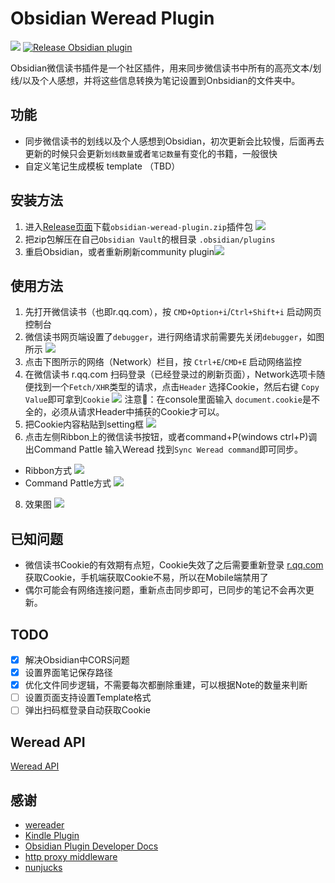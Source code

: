 # Obsidian Weread Plugin

[![](https://github.com/zhaohongxuan/obsidian-weread-plugin/actions/workflows/CI.yml/badge.svg)](https://github.com/zhaohongxuan/obsidian-weread-plugin/actions/workflows/CI.yml)
[![Release Obsidian plugin](https://github.com/zhaohongxuan/obsidian-weread-plugin/actions/workflows/release.yml/badge.svg)](https://github.com/zhaohongxuan/obsidian-weread-plugin/actions/workflows/release.yml)

Obsidian微信读书插件是一个社区插件，用来同步微信读书中所有的高亮文本/划线/以及个人感想，并将这些信息转换为笔记设置到Onbsidian的文件夹中。

## 功能
- 同步微信读书的划线以及个人感想到Obsidian，初次更新会比较慢，后面再去更新的时候只会更新`划线数量`或者`笔记数量`有变化的书籍，一般很快
- 自定义笔记生成模板 template （TBD）

## 安装方法
1. 进入[Release页面](https://github.com/zhaohongxuan/obsidian-weread-plugin/releases)下载`obsidian-weread-plugin.zip`插件包
   ![](https://cdn.jsdelivr.net/gh/zhaohongxuan/picgo@master/20220512084624.png)
2. 把zip包解压在自己`Obsidian Vault`的根目录 `.obsidian/plugins` 
3. 重启Obsidian，或者重新刷新community plugin![](https://cdn.jsdelivr.net/gh/zhaohongxuan/picgo@master/20220512084836.png)
## 使用方法

1. 先打开微信读书（也即r.qq.com），按 `CMD+Option+i`/`Ctrl+Shift+i` 启动网页控制台
2. 微信读书网页端设置了`debugger`，进行网络请求前需要先关闭`debugger`，如图所示 ![](https://cdn.jsdelivr.net/gh/zhaohongxuan/picgo@master/20220513183621.png)
4. 点击下图所示的网络（Network）栏目，按 `Ctrl+E`/`CMD+E` 启动网络监控
5. 在微信读书 r.qq.com 扫码登录（已经登录过的刷新页面），Network选项卡随便找到一个`Fetch/XHR`类型的请求，点击`Header` 选择Cookie，然后右键 `Copy Value`即可拿到`Cookie`
   ![](https://cdn.jsdelivr.net/gh/zhaohongxuan/picgo@master/20220511235931.png)
   注意📢：在console里面输入 `document.cookie`是不全的，必须从请求Header中捕获的Cookie才可以。
6. 把Cookie内容粘贴到setting框
![](https://cdn.jsdelivr.net/gh/zhaohongxuan/picgo@master/20220511235704.png)
7. 点击左侧Ribbon上的微信读书按钮，或者command+P(windows ctrl+P)调出Command Pattle 输入Weread 找到`Sync Weread command`即可同步。

- Ribbon方式
![](https://cdn.jsdelivr.net/gh/zhaohongxuan/picgo@master/20220511235530.png)
- Command Pattle方式
   ![](https://cdn.jsdelivr.net/gh/zhaohongxuan/picgo@master/20220511235440.png)
8. 效果图 ![](https://cdn.jsdelivr.net/gh/zhaohongxuan/picgo@master/20220513123617.png)
## 已知问题

- 微信读书Cookie的有效期有点短，Cookie失效了之后需要重新登录 [r.qq.com](r.qq.com)获取Cookie，手机端获取Cookie不易，所以在Mobile端禁用了
- 偶尔可能会有网络连接问题，重新点击同步即可，已同步的笔记不会再次更新。
  
## TODO
- [x] 解决Obsidian中CORS问题
- [x] 设置界面笔记保存路径
- [x] 优化文件同步逻辑，不需要每次都删除重建，可以根据Note的数量来判断
- [ ] 设置页面支持设置Template格式
- [ ] 弹出扫码框登录自动获取Cookie

## Weread API
[Weread API](./docs/weread-api.md)
## 感谢
- [wereader](https://github.com/arry-lee/wereader)
- [Kindle Plugin](https://github.com/hadynz/obsidian-kindle-plugin)
- [Obsidian Plugin Developer Docs](https://marcus.se.net/obsidian-plugin-docs/)
- [http proxy middleware](https://github.com/chimurai/http-proxy-middleware)
- [nunjucks](https://github.com/mozilla/nunjucks)
